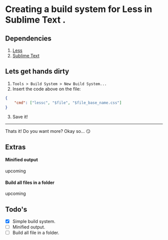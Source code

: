 # Creating a build system for Less in Sublime Text .

## Dependencies
1. [Less](http://lesscss.org)
2. [Sublime Text](http://www.sublimetext.com)

## Lets get hands dirty
1. `Tools > Build System > New Build System...`
2. Insert the code above on the file:

```json
{
    "cmd": ["lessc", "$file", "$file_base_name.css"]
}
```

3. Save it!

----

Thats it! Do you want more? Okay so... :smirk:

## Extras

#### Minified output
upcoming


#### Build all files in a folder
upcoming

## Todo's
- [x] Simple build system.
- [ ] Minified output.
- [ ] Build all file in a folder.